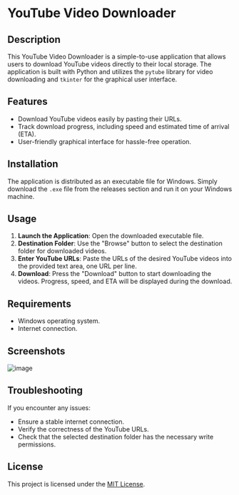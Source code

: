 
# YouTube Video Downloader

## Description
This YouTube Video Downloader is a simple-to-use application that allows users to download YouTube videos directly to their local storage. The application is built with Python and utilizes the `pytube` library for video downloading and `tkinter` for the graphical user interface.

## Features
- Download YouTube videos easily by pasting their URLs.
- Track download progress, including speed and estimated time of arrival (ETA).
- User-friendly graphical interface for hassle-free operation.

## Installation
The application is distributed as an executable file for Windows. Simply download the `.exe` file from the releases section and run it on your Windows machine.

## Usage
1. **Launch the Application**: Open the downloaded executable file.
2. **Destination Folder**: Use the "Browse" button to select the destination folder for downloaded videos.
3. **Enter YouTube URLs**: Paste the URLs of the desired YouTube videos into the provided text area, one URL per line.
4. **Download**: Press the "Download" button to start downloading the videos. Progress, speed, and ETA will be displayed during the download.

## Requirements
- Windows operating system.
- Internet connection.

## Screenshots
![image](https://github.com/Cjenkin31/YoutubeDownloader/assets/72084560/69b62c91-186b-4867-80a0-970daed446c3)


## Troubleshooting
If you encounter any issues:
- Ensure a stable internet connection.
- Verify the correctness of the YouTube URLs.
- Check that the selected destination folder has the necessary write permissions.

## License
This project is licensed under the [MIT License](LICENSE).
